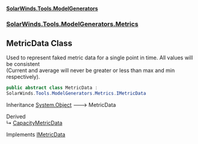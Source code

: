 #### [SolarWinds.Tools.ModelGenerators](index.md 'index')
### [SolarWinds.Tools.ModelGenerators.Metrics](index.md#SolarWinds.Tools.ModelGenerators.Metrics 'SolarWinds.Tools.ModelGenerators.Metrics')

## MetricData Class

Used to represent faked metric data for a single point in time. All values will be consistent  
(Current and average will never be greater or less than max and min respectively).

```csharp
public abstract class MetricData :
SolarWinds.Tools.ModelGenerators.Metrics.IMetricData
```

Inheritance [System.Object](https://docs.microsoft.com/en-us/dotnet/api/System.Object 'System.Object') &#129106; MetricData

Derived  
&#8627; [CapacityMetricData](CapacityMetricData.md 'SolarWinds.Tools.ModelGenerators.Metrics.CapacityMetricData')

Implements [IMetricData](IMetricData.md 'SolarWinds.Tools.ModelGenerators.Metrics.IMetricData')